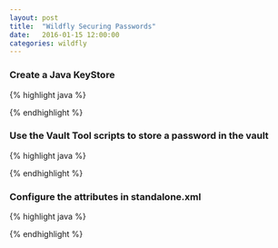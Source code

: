 ```yaml
---
layout: post
title:  "Wildfly Securing Passwords"
date:   2016-01-15 12:00:00
categories: wildfly
---
```


### Create a Java KeyStore

{% highlight java %}

{% endhighlight %}

### Use the Vault Tool scripts to store a password in the vault

{% highlight java %}

{% endhighlight %}

### Configure the attributes in standalone.xml

{% highlight java %}

{% endhighlight %}
